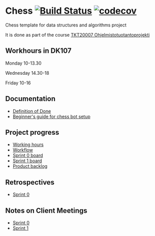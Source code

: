 # Chess [![Build Status](https://travis-ci.org/TiraLabra/chess.svg?branch=master)](https://travis-ci.org/TiraLabra/chess) [![codecov](https://codecov.io/gh/TiraLabra/chess/branch/master/graph/badge.svg)](https://codecov.io/gh/TiraLabra/chess)

Chess template for data structures and algorithms project

It is done as part of the course [TKT20007 Ohjelmistotuotantoprojekti](https://github.com/HY-TKTL/TKT20007-Ohjelmistotuotantoprojekti)

## Workhours in DK107

Monday 10-13.30

Wednesday 14.30-18

Friday 10-16

## Documentation
- [Definition of Done](https://helsinkifi-my.sharepoint.com/:w:/g/personal/strajama_ad_helsinki_fi/EQPacc0Mp4hPirx8vVx9E2cBfRAHCI4sSgrW84yxIUl_rw)
- [Beginner's guide for chess bot setup](https://github.com/TiraLabra/chess/blob/master/documentation/Beginners_guide.md)

## Project progress
- [Working hours](https://helsinkifi-my.sharepoint.com/:x:/g/personal/strajama_ad_helsinki_fi/ERPYySnLnbtLtp5ouqWf6CkB0oFQLGVaGjUu03Ro86MbFw?e=mDgJZn)
- [Workflow](https://helsinkifi-my.sharepoint.com/:w:/g/personal/strajama_ad_helsinki_fi/EawIdQCt7z1IriBRpwv4yDsBqB3rMStTncH2uAGvklX1UQ?e=LEFoTb)
- [Sprint 0 board](https://github.com/TiraLabra/chess/projects/1)
- [Sprint 1 board](https://github.com/TiraLabra/chess/projects/2) 
- [Product backlog](https://helsinkifi-my.sharepoint.com/:x:/g/personal/strajama_ad_helsinki_fi/EeqfgrknuGlIoK0kOG8hLdIBLK_6oRckeZA5xo4XktYMtQ?e=XqQYM0)

## Retrospectives
- [Sprint 0](https://helsinkifi-my.sharepoint.com/:w:/g/personal/strajama_ad_helsinki_fi/EW-Iukf5ZxlAmc2T-9s5amUB5vUZCHvnEFUc9A9EfDx8iQ?e=pqqpnp)

## Notes on Client Meetings

- [Sprint 0](https://helsinkifi-my.sharepoint.com/:w:/g/personal/strajama_ad_helsinki_fi/EcEilaFq3vhAnXarcNKh-rIBLmVnhHnLrASwhms3v5kIrA?e=h7WgqV)
- [Sprint 1](https://helsinkifi-my.sharepoint.com/:w:/g/personal/ktojala_ad_helsinki_fi/EccrdQhsuUZBuI7TDq-SvlEB49Zaepl05AwwS2rAZpPDjg?e=cVJfIg)
